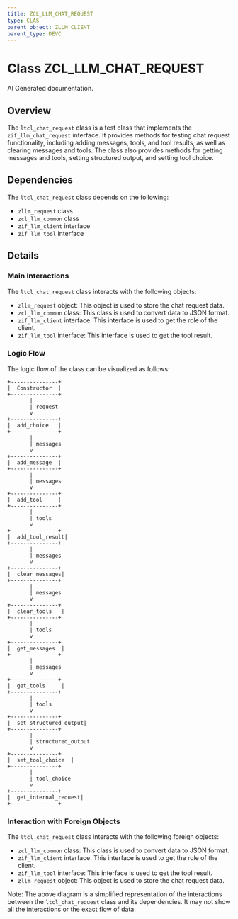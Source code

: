 ```yaml
---
title: ZCL_LLM_CHAT_REQUEST
type: CLAS
parent_object: ZLLM_CLIENT
parent_type: DEVC
---
```


# Class ZCL_LLM_CHAT_REQUEST

AI Generated documentation.
## Overview

The `ltcl_chat_request` class is a test class that implements the `zif_llm_chat_request` interface. It provides methods for testing chat request functionality, including adding messages, tools, and tool results, as well as clearing messages and tools. The class also provides methods for getting messages and tools, setting structured output, and setting tool choice.

## Dependencies

The `ltcl_chat_request` class depends on the following:

* `zllm_request` class
* `zcl_llm_common` class
* `zif_llm_client` interface
* `zif_llm_tool` interface

## Details

### Main Interactions

The `ltcl_chat_request` class interacts with the following objects:

* `zllm_request` object: This object is used to store the chat request data.
* `zcl_llm_common` class: This class is used to convert data to JSON format.
* `zif_llm_client` interface: This interface is used to get the role of the client.
* `zif_llm_tool` interface: This interface is used to get the tool result.

### Logic Flow

The logic flow of the class can be visualized as follows:

```
+---------------+
|  Constructor  |
+---------------+
       |
       | request
       v
+---------------+
|  add_choice   |
+---------------+
       |
       | messages
       v
+---------------+
|  add_message  |
+---------------+
       |
       | messages
       v
+---------------+
|  add_tool     |
+---------------+
       |
       | tools
       v
+---------------+
|  add_tool_result|
+---------------+
       |
       | messages
       v
+---------------+
|  clear_messages|
+---------------+
       |
       | messages
       v
+---------------+
|  clear_tools   |
+---------------+
       |
       | tools
       v
+---------------+
|  get_messages  |
+---------------+
       |
       | messages
       v
+---------------+
|  get_tools     |
+---------------+
       |
       | tools
       v
+---------------+
|  set_structured_output|
+---------------+
       |
       | structured_output
       v
+---------------+
|  set_tool_choice  |
+---------------+
       |
       | tool_choice
       v
+---------------+
|  get_internal_request|
+---------------+
```

### Interaction with Foreign Objects

The `ltcl_chat_request` class interacts with the following foreign objects:

* `zcl_llm_common` class: This class is used to convert data to JSON format.
* `zif_llm_client` interface: This interface is used to get the role of the client.
* `zif_llm_tool` interface: This interface is used to get the tool result.
* `zllm_request` object: This object is used to store the chat request data.

Note: The above diagram is a simplified representation of the interactions between the `ltcl_chat_request` class and its dependencies. It may not show all the interactions or the exact flow of data.

